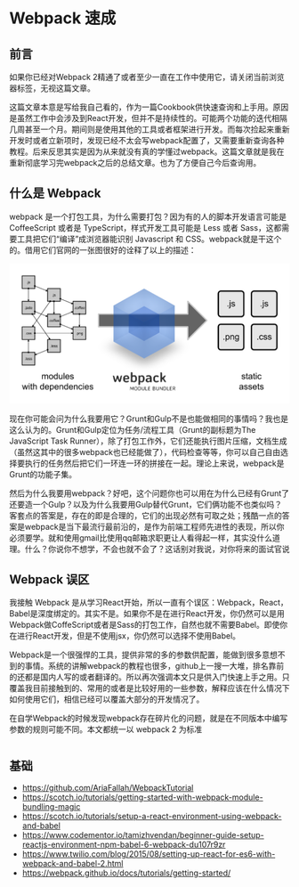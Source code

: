# Webpack 速成

## 前言

如果你已经对Webpack 2精通了或者至少一直在工作中使用它，请关闭当前浏览器标签，无视这篇文章。

这篇文章本意是写给我自己看的，作为一篇Cookbook供快速查询和上手用。原因是虽然工作中会涉及到React开发，但并不是持续性的。可能两个功能的迭代相隔几周甚至一个月。期间则是使用其他的工具或者框架进行开发。而每次捡起来重新开发时或者立新项时，发现已经不太会写webpack配置了，又需要重新查询各种教程。后来反思其实是因为从来就没有真的学懂过webpack。这篇文章就是我在重新彻底学习完webpack之后的总结文章。也为了方便自己今后查询用。

## 什么是 Webpack

webpack 是一个打包工具，为什么需要打包？因为有的人的脚本开发语言可能是 CoffeeScript 或者是 TypeScript，样式开发工具可能是 Less 或者 Sass，这都需要工具把它们“编译”成浏览器能识别 Javascript 和 CSS。webpack就是干这个的。借用它们官网的一张图很好的诠释了以上的描述：

![what is webpack](./images/webpack-tutorial/what-is-webpack.png)

现在你可能会问为什么我要用它？Grunt和Gulp不是也能做相同的事情吗？我也是这么认为的。Grunt和Gulp定位为任务/流程工具（Grunt的副标题为The JavaScript Task Runner），除了打包工作外，它们还能执行图片压缩，文档生成（虽然这其中的很多webpack也已经能做了），代码检查等等，你可以自己自由选择要执行的任务然后把它们一环连一环的拼接在一起。理论上来说，webpack是Grunt的功能子集。

然后为什么我要用webpack？好吧，这个问题你也可以用在为什么已经有Grunt了还要造一个Gulp？以及为什么我要用Gulp替代Grunt，它们俩功能不也类似吗？客套点的答案是，存在的即是合理的，它们的出现必然有可取之处；残酷一点的答案是webpack是当下最流行最前沿的，是作为前端工程师先进性的表现，所以你必须要学。就和使用gmail比使用qq邮箱求职更让人看得起一样，其实没什么道理。什么？你说你不想学，不会也就不会了？这话别对我说，对你将来的面试官说

## Webpack 误区

我接触 Webpack 是从学习React开始，所以一直有个误区：Webpack，React，Babel是深度绑定的。其实不是。如果你不是在进行React开发，你仍然可以是用Webpack做CoffeScript或者是Sass的打包工作，自然也就不需要Babel。即使你在进行React开发，但是不使用jsx，你仍然可以选择不使用Babel。

Webpack是一个很强悍的工具，提供非常的多的参数供配置，能做到很多意想不到的事情。系统的讲解webpack的教程也很多，github上一搜一大堆，排名靠前的还都是国内人写的或者翻译的。所以再次强调本文只是供入门快速上手之用。只覆盖我目前接触到的、常用的或者是比较好用的一些参数，解释应该在什么情况下如何使用它们，相信已经可以覆盖大部分的开发情况了。

在自学Webpack的时候发现webpack存在碎片化的问题，就是在不同版本中编写参数的规则可能不同。本文都统一以 webpack 2 为标准

#

## 基础



- https://github.com/AriaFallah/WebpackTutorial
- https://scotch.io/tutorials/getting-started-with-webpack-module-bundling-magic
- https://scotch.io/tutorials/setup-a-react-environment-using-webpack-and-babel
- https://www.codementor.io/tamizhvendan/beginner-guide-setup-reactjs-environment-npm-babel-6-webpack-du107r9zr
- https://www.twilio.com/blog/2015/08/setting-up-react-for-es6-with-webpack-and-babel-2.html
- https://webpack.github.io/docs/tutorials/getting-started/

